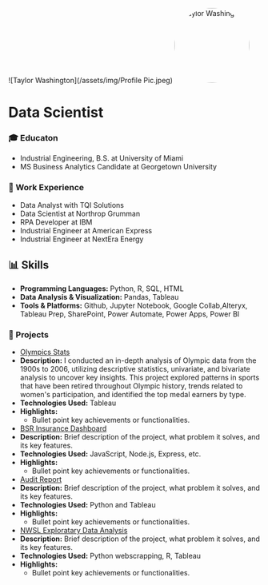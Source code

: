 ![Taylor Washington](/assets/img/Profile Pic.jpeg)
<img src="https://your-image-url.com" alt="Taylor Washington " width="150" height="150" style="border-radius:50%;">

# Data Scientist
### 🎓 Educaton 
- Industrial Engineering, B.S. at University of Miami 
- MS Business Analytics Candidate at Georgetown University  
### 💼 Work Experience
- Data Analyst with TQI Solutions 
- Data Scientist at Northrop Grumman 
- RPA Developer at IBM 
- Industrial Engineer at American Express
- Industrial Engineer at NextEra Energy
## 📊 Skills
- **Programming Languages:** Python, R, SQL, HTML
- **Data Analysis & Visualization:** Pandas, Tableau
- **Tools & Platforms:** Github, Jupyter Notebook, Google Collab,Alteryx, Tableau Prep, SharePoint, Power Automate, Power Apps, Power BI
### 📂 Projects
- [Olympics Stats](https://public.tableau.com/app/profile/taylor.washington/viz/OlympicStats1900s-2008/Insight6)
- **Description:** I conducted an in-depth analysis of Olympic data from the 1900s to 2006, utilizing descriptive statistics, univariate, and bivariate analysis to uncover key insights. This project explored patterns in sports that have been retired throughout Olympic history, trends related to women's participation, and identified the top medal earners by type.
- **Technologies Used:** Tableau
- **Highlights:**
  - Bullet point key achievements or functionalities.
- [BSR Insurance Dashboard](https://public.tableau.com/app/profile/taylor.washington/viz/BSRInsuranceAnalysis/FinalOverview)
-  **Description:** Brief description of the project, what problem it solves, and its key features.
- **Technologies Used:** JavaScript, Node.js, Express, etc.
- **Highlights:**
  - Bullet point key achievements or functionalities.
- [Audit Report](https://public.tableau.com/app/profile/taylor.washington/viz/AuditDashboard_17251469402220/Dashboard1)
- **Description:** Brief description of the project, what problem it solves, and its key features.
- **Technologies Used:** Python and Tableau
- **Highlights:**
  - Bullet point key achievements or functionalities.
- [NWSL Exploratary Data Analysis](https://public.tableau.com/app/profile/taylor.washington/viz/AuditDashboard_17251469402220/Dashboard1)
- **Description:** Brief description of the project, what problem it solves, and its key features.
- **Technologies Used:** Python webscrapping, R, Tableau
- **Highlights:**
  - Bullet point key achievements or functionalities.
 
  
